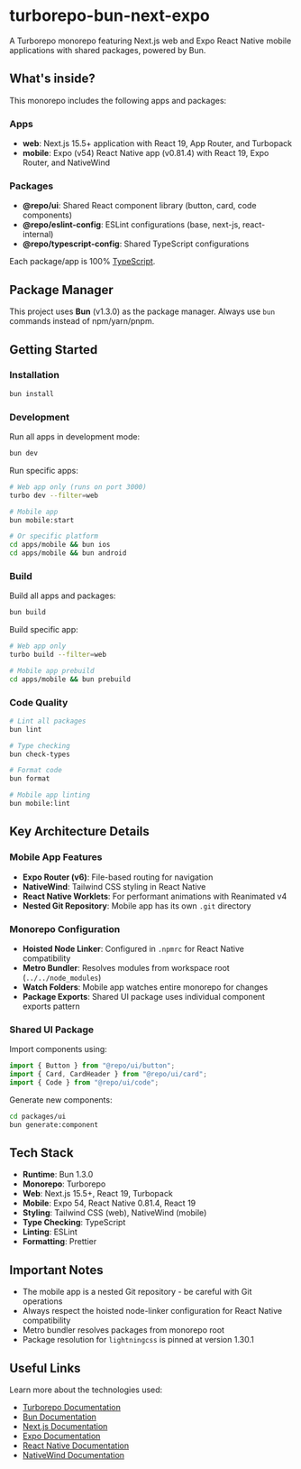# turborepo-bun-next-expo

A Turborepo monorepo featuring Next.js web and Expo React Native mobile applications with shared packages, powered by Bun.

## What's inside?

This monorepo includes the following apps and packages:

### Apps

- **web**: Next.js 15.5+ application with React 19, App Router, and Turbopack
- **mobile**: Expo (v54) React Native app (v0.81.4) with React 19, Expo Router, and NativeWind

### Packages

- **@repo/ui**: Shared React component library (button, card, code components)
- **@repo/eslint-config**: ESLint configurations (base, next-js, react-internal)
- **@repo/typescript-config**: Shared TypeScript configurations

Each package/app is 100% [TypeScript](https://www.typescriptlang.org/).

## Package Manager

This project uses **Bun** (v1.3.0) as the package manager. Always use `bun` commands instead of npm/yarn/pnpm.

## Getting Started

### Installation

```bash
bun install
```

### Development

Run all apps in development mode:

```bash
bun dev
```

Run specific apps:

```bash
# Web app only (runs on port 3000)
turbo dev --filter=web

# Mobile app
bun mobile:start

# Or specific platform
cd apps/mobile && bun ios
cd apps/mobile && bun android
```

### Build

Build all apps and packages:

```bash
bun build
```

Build specific app:

```bash
# Web app only
turbo build --filter=web

# Mobile app prebuild
cd apps/mobile && bun prebuild
```

### Code Quality

```bash
# Lint all packages
bun lint

# Type checking
bun check-types

# Format code
bun format

# Mobile app linting
bun mobile:lint
```

## Key Architecture Details

### Mobile App Features

- **Expo Router (v6)**: File-based routing for navigation
- **NativeWind**: Tailwind CSS styling in React Native
- **React Native Worklets**: For performant animations with Reanimated v4
- **Nested Git Repository**: Mobile app has its own `.git` directory

### Monorepo Configuration

- **Hoisted Node Linker**: Configured in `.npmrc` for React Native compatibility
- **Metro Bundler**: Resolves modules from workspace root (`../../node_modules`)
- **Watch Folders**: Mobile app watches entire monorepo for changes
- **Package Exports**: Shared UI package uses individual component exports pattern

### Shared UI Package

Import components using:

```typescript
import { Button } from "@repo/ui/button";
import { Card, CardHeader } from "@repo/ui/card";
import { Code } from "@repo/ui/code";
```

Generate new components:

```bash
cd packages/ui
bun generate:component
```

## Tech Stack

- **Runtime**: Bun 1.3.0
- **Monorepo**: Turborepo
- **Web**: Next.js 15.5+, React 19, Turbopack
- **Mobile**: Expo 54, React Native 0.81.4, React 19
- **Styling**: Tailwind CSS (web), NativeWind (mobile)
- **Type Checking**: TypeScript
- **Linting**: ESLint
- **Formatting**: Prettier

## Important Notes

- The mobile app is a nested Git repository - be careful with Git operations
- Always respect the hoisted node-linker configuration for React Native compatibility
- Metro bundler resolves packages from monorepo root
- Package resolution for `lightningcss` is pinned at version 1.30.1

## Useful Links

Learn more about the technologies used:

- [Turborepo Documentation](https://turborepo.com/docs)
- [Bun Documentation](https://bun.sh/docs)
- [Next.js Documentation](https://nextjs.org/docs)
- [Expo Documentation](https://docs.expo.dev/)
- [React Native Documentation](https://reactnative.dev/docs/getting-started)
- [NativeWind Documentation](https://www.nativewind.dev/)
